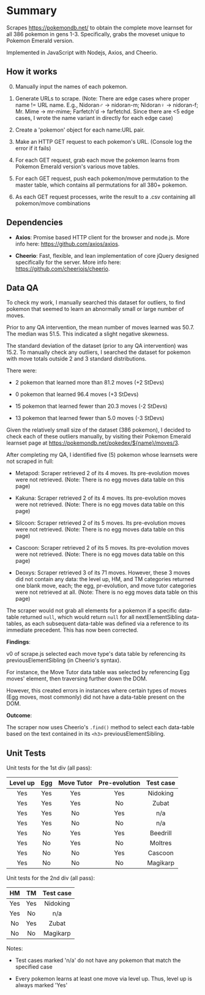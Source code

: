 # Summary

Scrapes https://pokemondb.net/ to obtain the complete move learnset for all 386 pokemon in gens 1-3. Specifically, grabs the moveset unique to Pokemon Emerald version.

Implemented in JavaScript with Nodejs, Axios, and Cheerio.

## How it works

0. Manually input the names of each pokemon.

1. Generate URLs to scrape. (Note: There are edge cases where proper name != URL name. E.g., Nidoran♂ -> nidoran-m; Nidoran♀ -> nidoran-f; Mr. Mime -> mr-mime; Farfetch'd -> farfetchd. Since there are <5 edge cases, I wrote the name variant in directly for each edge case)

2. Create a 'pokemon' object for each name:URL pair.

3. Make an HTTP GET request to each pokemon's URL. (Console log the error if it fails)

4. For each GET request, grab each move the pokemon learns from Pokemon Emerald version's various move tables.

5. For each GET request, push each pokemon/move permutation to the master table, which contains all permutations for all 380+ pokemon.

6. As each GET request processes, write the result to a .csv containing all pokemon/move combinations

## Dependencies

- **Axios**: Promise based HTTP client for the browser and node.js. More info here: https://github.com/axios/axios.

- **Cheerio**: Fast, flexible, and lean implementation of core jQuery designed specifically for the server. More info here: https://github.com/cheeriojs/cheerio.

## Data QA

To check my work, I manually searched this dataset for outliers, to find pokemon that seemed to learn an abnormally small or large number of moves.

Prior to any QA intervention, the mean number of moves learned was 50.7. The median was 51.5. This indicated a slight negative skewness.

The standard deviation of the dataset (prior to any QA intervention) was 15.2. To manually check any outliers, I searched the dataset for pokemon with move totals outside 2 and 3 standard distributions.

There were:

- 2 pokemon that learned more than 81.2 moves (+2 StDevs)

- 0 pokemon that learned 96.4 moves (+3 StDevs)

- 15 pokemon that learned fewer than 20.3 moves (-2 StDevs)

- 13 pokemon that learned fewer than 5.0 moves (-3 StDevs)

Given the relatively small size of the dataset (386 pokemon), I decided to check each of these outliers manually, by visiting their Pokemon Emerald learnset page at https://pokemondb.net/pokedex/${name}/moves/3.

After completing my QA, I identified five (5) pokemon whose learnsets were not scraped in full:

- Metapod: Scraper retrieved 2 of its 4 moves. Its pre-evolution moves were not retrieved. (Note: There is no egg moves data table on this page)

- Kakuna: Scraper retrieved 2 of its 4 moves. Its pre-evolution moves were not retrieved. (Note: There is no egg moves data table on this page)

- Silcoon: Scraper retrieved 2 of its 5 moves. Its pre-evolution moves were not retrieved. (Note: There is no egg moves data table on this page)

- Cascoon: Scraper retrieved 2 of its 5 moves. Its pre-evolution moves were not retrieved. (Note: There is no egg moves data table on this page)

- Deoxys: Scraper retrieved 3 of its 71 moves. However, these 3 moves did not contain any data: the level up, HM, and TM categories returned one blank move, each; the egg, pr-evolution, and move tutor categories were not retrieved at all. (Note: There is no egg moves data table on this page)

The scraper would not grab all elements for a pokemon if a specific data-table returned `null`, which would return `null` for all nextElementSibling data-tables, as each subsequent data-table was defined via a reference to its immediate precedent. This has now been corrected.

**Findings**:

v0 of scrape.js selected each move type's data table by referencing its previousElementSibling (in Cheerio's syntax).

For instance, the Move Tutor data table was selected by referencing Egg moves' element, then traversing further down the DOM.

However, this created errors in instances where certain types of moves (Egg moves, most commonly) did not have a data-table present on the DOM.

**Outcome**:

The scraper now uses Cheerio's `.find()` method to select each data-table based on the text contained in its `<h3>` previousElementSibling.

## Unit Tests

Unit tests for the 1st div (all pass):

| Level up | Egg | Move Tutor | Pre-evolution | Test case |
| :------: | :-: | :--------: | :-----------: | :-------: |
|   Yes    | Yes |    Yes     |      Yes      | Nidoking  |
|   Yes    | Yes |    Yes     |      No       |   Zubat   |
|   Yes    | Yes |     No     |      Yes      |    n/a    |
|   Yes    | Yes |     No     |      No       |    n/a    |
|   Yes    | No  |    Yes     |      Yes      | Beedrill  |
|   Yes    | No  |    Yes     |      No       |  Moltres  |
|   Yes    | No  |     No     |      Yes      |  Cascoon  |
|   Yes    | No  |     No     |      No       | Magikarp  |

Unit tests for the 2nd div (all pass):

| HM  | TM  | Test case |
| :-: | :-: | :-------: |
| Yes | Yes | Nidoking  |
| Yes | No  |    n/a    |
| No  | Yes |   Zubat   |
| No  | No  | Magikarp  |

Notes:

- Test cases marked 'n/a' do not have any pokemon that match the specified case

- Every pokemon learns at least one move via level up. Thus, level up is always marked 'Yes'
